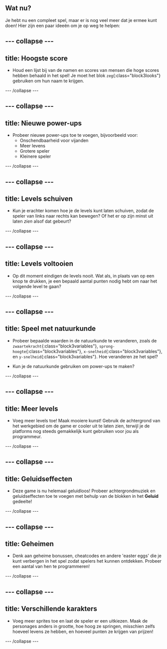 ## Wat nu?

Je hebt nu een compleet spel, maar er is nog veel meer dat je ermee kunt doen! Hier zijn een paar ideeën om je op weg te helpen:

## \--- collapse \---

## title: Hoogste score

+ Houd een lijst bij van de namen en scores van mensen die hoge scores hebben behaald in het spel! Je moet het blok `zeg`{:class="block3looks"} gebruiken om hun naam te krijgen.

\--- /collapse \---

## \--- collapse \---

## title: Nieuwe power-ups

+ Probeer nieuwe power-ups toe te voegen, bijvoorbeeld voor: 
  + Onschendbaarheid voor vijanden
  + Meer levens
  + Grotere speler
  + Kleinere speler

\--- /collapse \---

## \--- collapse \---

## title: Levels schuiven

+ Kun je erachter komen hoe je de levels kunt laten schuiven, zodat de speler van links naar rechts kan bewegen? Of het er op zijn minst uit laten *zien* alsof dat gebeurt?

\--- /collapse \---

## \--- collapse \---

## title: Levels voltooien

+ Op dit moment eindigen de levels nooit. Wat als, in plaats van op een knop te drukken, je een bepaald aantal punten nodig hebt om naar het volgende level te gaan?

\--- /collapse \---

## \--- collapse \---

## title: Speel met natuurkunde

+ Probeer bepaalde waarden in de natuurkunde te veranderen, zoals de `zwaartekracht`{:class="block3variables"}, `sprong-hoogte`{:class="block3variables"}, `x-snelheid`{:class="block3variables"}, en `y-snelheid`{:class="block3variables"}. Hoe veranderen ze het spel?

+ Kun je de natuurkunde gebruiken om power-ups te maken?

\--- /collapse \---

## \--- collapse \---

## title: Meer levels

+ Voeg meer levels toe! Maak mooiere kunst! Gebruik de achtergrond van het werkgebied om de game er cooler uit te laten zien, terwijl je de platforms nog steeds gemakkelijk kunt gebruiken voor jou als programmeur.

\--- /collapse \---

## \--- collapse \---

## title: Geluidseffecten

+ Deze game is nu helemaal geluidloos! Probeer achtergrondmuziek en geluidseffecten toe te voegen met behulp van de blokken in het **Geluid** gedeelte!

\--- /collapse \---

## \--- collapse \---

## title: Geheimen

+ Denk aan geheime bonussen, cheatcodes en andere 'easter eggs' die je kunt verbergen in het spel zodat spelers het kunnen ontdekken. Probeer een aantal van hen te programmeren!

\--- /collapse \---

## \--- collapse \---

## title: Verschillende karakters

+ Voeg meer sprites toe en laat de speler er een uitkiezen. Maak de personages anders in grootte, hoe hoog ze springen, misschien zelfs hoeveel levens ze hebben, en hoeveel punten ze krijgen van prijzen! 

\--- /collapse \---
